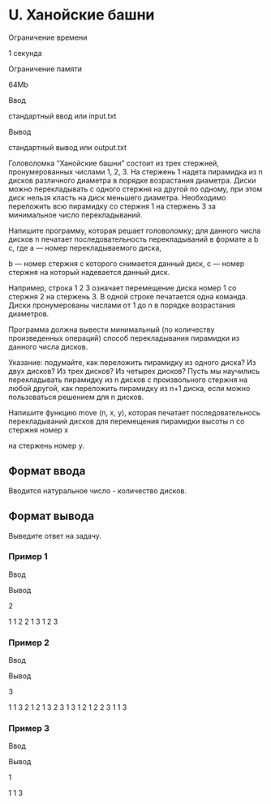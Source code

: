 U. Ханойские башни
==================

Ограничение времени

1 секунда

Ограничение памяти

64Mb

Ввод

стандартный ввод или input.txt

Вывод

стандартный вывод или output.txt

Головоломка “Ханойские башни” состоит из трех стержней, пронумерованных числами 1, 2, 3. На стержень 1 надета пирамидка из n дисков различного диаметра в порядке возрастания диаметра. Диски можно перекладывать с одного стержня на другой по одному, при этом диск нельзя класть на диск меньшего диаметра. Необходимо переложить всю пирамидку со стержня 1 на стержень 3 за минимальное число перекладываний.

Напишите программу, которая решает головоломку; для данного числа дисков n печатает последовательность перекладываний в формате a b c, где a — номер перекладываемого диска,

b — номер стержня с которого снимается данный диск, c — номер стержня на который надевается данный диск.

Например, строка 1 2 3 означает перемещение диска номер 1 со стержня 2 на стержень 3. В одной строке печатается одна команда. Диски пронумерованы числами от 1 до n в порядке возрастания диаметров.

Программа должна вывести минимальный (по количеству произведенных операций) способ перекладывания пирамидки из данного числа дисков.

Указание: подумайте, как переложить пирамидку из одного диска? Из двух дисков? Из трех дисков? Из четырех дисков? Пусть мы научились перекладывать пирамидку из n дисков с произвольного стержня на любой другой, как переложить пирамидку из n+1 диска, если можно пользоваться решением для n дисков.

Напишите функцию move (n, x, y), которая печатает последовательнось перекладываний дисков для перемещения пирамидки высоты n со стержня номер x

на стержень номер y.

Формат ввода
------------

Вводится натуральное число - количество дисков.

Формат вывода
-------------

Выведите ответ на задачу.

### Пример 1

Ввод

Вывод

2

1 1 2
2 1 3
1 2 3

### Пример 2

Ввод

Вывод

3

1 1 3
2 1 2
1 3 2
3 1 3
1 2 1
2 2 3
1 1 3

### Пример 3

Ввод

Вывод

1

1 1 3